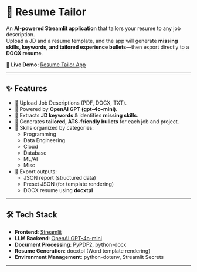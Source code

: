 # 🧩 Resume Tailor

An **AI-powered Streamlit application** that tailors your resume to any job description.  
Upload a JD and a resume template, and the app will generate **missing skills, keywords, and tailored experience bullets**—then export directly to a **DOCX resume**.

🚀 **Live Demo:** [Resume Tailor App](https://resume-tailor-eahqwrm5md2okxfjfvqcgg.streamlit.app/)

---

## ✨ Features

- 📂 Upload Job Descriptions (PDF, DOCX, TXT).
- 🧠 Powered by **OpenAI GPT (gpt-4o-mini)**.
- 🧾 Extracts **JD keywords** & identifies **missing skills**.
- 🎯 Generates **tailored, ATS-friendly bullets** for each job and project.
- 🔑 Skills organized by categories:
  - Programming
  - Data Engineering
  - Cloud
  - Database
  - ML/AI
  - Misc
- 📑 Export outputs:
  - JSON report (structured data)
  - Preset JSON (for template rendering)
  - DOCX resume using **docxtpl**

---

## 🛠️ Tech Stack

- **Frontend**: [Streamlit](https://streamlit.io/)  
- **LLM Backend**: [OpenAI GPT-4o-mini](https://platform.openai.com/)  
- **Document Processing**: PyPDF2, python-docx  
- **Resume Generation**: docxtpl (Word template rendering)  
- **Environment Management**: python-dotenv, Streamlit Secrets  

---